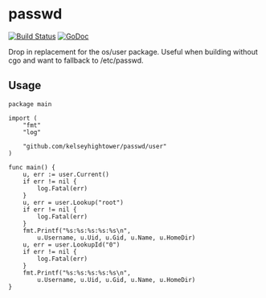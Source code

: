 # passwd

[![Build Status](https://travis-ci.org/kelseyhightower/passwd.png?branch=master)](https://travis-ci.org/kelseyhightower/passwd) [![GoDoc](https://godoc.org/github.com/kelseyhightower/passwd/user?status.svg)](https://godoc.org/github.com/kelseyhightower/passwd/user)

Drop in replacement for the os/user package. Useful when building without cgo and want to fallback to /etc/passwd.

## Usage

```
package main

import (
	"fmt"
	"log"

	"github.com/kelseyhightower/passwd/user"
)

func main() {
	u, err := user.Current()
	if err != nil {
		log.Fatal(err)
	}
	u, err = user.Lookup("root")
	if err != nil {
		log.Fatal(err)
	}
	fmt.Printf("%s:%s:%s:%s:%s\n",
		u.Username, u.Uid, u.Gid, u.Name, u.HomeDir)
	u, err = user.LookupId("0")
	if err != nil {
		log.Fatal(err)
	}
	fmt.Printf("%s:%s:%s:%s:%s\n",
		u.Username, u.Uid, u.Gid, u.Name, u.HomeDir)
}
```
